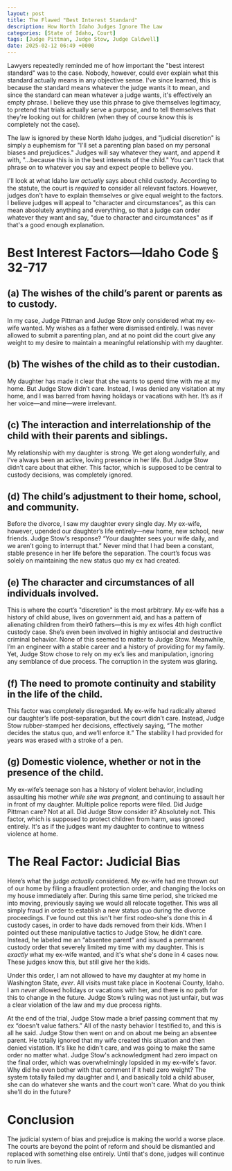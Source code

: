 ```yaml
---
layout: post
title: The Flawed "Best Interest Standard"
description: How North Idaho Judges Ignore The Law
categories: [State of Idaho, Court]
tags: [Judge Pittman, Judge Stow, Judge Caldwell]
date: 2025-02-12 06:49 +0000
---
```

Lawyers repeatedly reminded me of how important the "best interest standard" was to the case. Nobody, however, could ever explain what this standard actually means in any objective sense. I've since learned, this is because the standard means whatever the judge wants it to mean, and since the standard can mean whatever a judge wants, it's effectively an empty phrase. I believe they use this phrase to give themselves legitimacy, to pretend that trials actually serve a purpose, and to tell themselves that they're looking out for children (when they of course know this is completely not the case). 

The law is ignored by these North Idaho judges, and "judicial discretion" is simply a euphemism for "I'll set a parenting plan based on my personal biases and prejudices." Judges will say whatever they want, and append it with, "...because this is in the best interests of the child." You can't tack that phrase on to whatever you say and expect people to believe you. 

I'll look at what Idaho law *actually* says about child custody. According to the statute, the court is *required* to consider all relevant factors. However, judges don't have to explain themselves or give equal weight to the factors. I believe judges will appeal to "character and circumstances", as this can mean absolutely anything and everything, so that a judge can order whatever they want and say, "due to character and circumstances" as if that's a good enough explanation.

# Best Interest Factors—Idaho Code § 32-717

## (a) The wishes of the child’s parent or parents as to custody.

In my case, Judge Pittman and Judge Stow only considered what my ex-wife wanted. My wishes as a father were dismissed entirely. I was never allowed to submit a parenting plan, and at no point did the court give any weight to my desire to maintain a meaningful relationship with my daughter.

## (b) The wishes of the child as to their custodian.

My daughter has made it clear that she wants to spend time with me at my home. But Judge Stow didn’t care. Instead, I was denied any visitation at my home, and I was barred from having holidays or vacations with her. It’s as if her voice—and mine—were irrelevant.

## (c) The interaction and interrelationship of the child with their parents and siblings.

My relationship with my daughter is strong. We get along wonderfully, and I’ve always been an active, loving presence in her life. But Judge Stow didn’t care about that either. This factor, which is supposed to be central to custody decisions, was completely ignored.

## (d) The child’s adjustment to their home, school, and community.

Before the divorce, I saw my daughter every single day. My ex-wife, however, upended our daughter’s life entirely—new home, new school, new friends. Judge Stow's response? “Your daughter sees your wife daily, and we aren’t going to interrupt that.” Never mind that I had been a constant, stable presence in her life before the separation. The court’s focus was solely on maintaining the new status quo my ex had created.

## (e) The character and circumstances of all individuals involved.

This is where the court’s "discretion" is the most arbitrary. My ex-wife has a history of child abuse, lives on government aid, and has a pattern of alienating children from their0 fathers—this is my ex wifes 4th high conflict custody case. She’s even been involved in highly antisocial and destructive criminal behavior. None of this seemed to matter to Judge Stow. Meanwhile, I’m an engineer with a stable career and a history of providing for my family. Yet, Judge Stow chose to rely on my ex’s lies and manipulation, ignoring any semblance of due process. The corruption in the system was glaring.

## (f) The need to promote continuity and stability in the life of the child.

This factor was completely disregarded. My ex-wife had radically altered our daughter’s life post-separation, but the court didn’t care. Instead, Judge Stow rubber-stamped her decisions, effectively saying, “The mother decides the status quo, and we’ll enforce it.” The stability I had provided for years was erased with a stroke of a pen.

## (g) Domestic violence, whether or not in the presence of the child.

My ex-wife’s teenage son has a history of violent behavior, including assaulting his mother *while she was pregnant*, and continuing to assault her in front of my daughter. Multiple police reports were filed. Did Judge Pittman care? Not at all. Did Judge Stow consider it? Absolutely not. This factor, which is supposed to protect children from harm, was ignored entirely. It's as if the judges want my daughter to continue to witness violence at home.

# The Real Factor: Judicial Bias  

Here’s what the judge *actually* considered. My ex-wife had me thrown out of our home by filing a fraudlent protection order, and changing the locks on my house immediately after. During this same time period, she tricked me into moving, previously saying we would all relocate together. This was all simply fraud in order to establish a new status quo during the divorce proceedings. I've found out this isn't her first rodeo-she's done this in 4 custody cases, in order to have dads removed from their kids. When I pointed out these manipulative tactics to Judge Stow, he didn’t care. Instead, he labeled me an “absentee parent” and issued a permanent custody order that severely limited my time with my daughter. This is *exactly* what my ex-wife wanted, and it's what she's done in 4 cases now. These judges know this, but still give her the kids. 

Under this order, I am not allowed to have my daughter at my home in Washington State, *ever*. All visits must take place in Kootenai County, Idaho. I am *never* allowed holidays or vacations with her, and there is no path for this to change in the future. Judge Stow’s ruling was not just unfair, but was a clear violation of the law and my due process rights.

At the end of the trial, Judge Stow made a brief passing comment that my ex “doesn’t value fathers.” All of the nasty behavior I testified to, and this is all he said. Judge Stow then went on and on about me being an absentee parent. He totally ignored that my wife created this situation and then denied vistation. It's like he didn't care, and was going to make the same order no matter what. Judge Stow's acknowledgment had zero impact on the final order, which was overwhelmingly lopsided in my ex-wife's favor. Why did he even bother with that comment if it held zero weight? The system totally failed my daughter and I, and basically told a child abuser, she can do whatever she wants and the court won't care. What do you think she'll do in the future?

# Conclusion

The judicial system of bias and prejudice is making the world a worse place. The courts are beyond the point of reform and should be dismantled and replaced with something else entirely. Until that's done, judges will continue to ruin lives.

